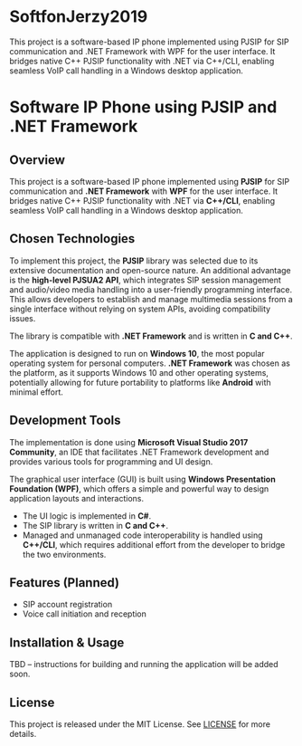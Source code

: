 # SoftfonJerzy2019
This project is a software-based IP phone implemented using PJSIP for SIP communication and .NET Framework with WPF for the user interface. It bridges native C++ PJSIP functionality with .NET via C++/CLI, enabling seamless VoIP call handling in a Windows desktop application.

# Software IP Phone using PJSIP and .NET Framework

## Overview
This project is a software-based IP phone implemented using **PJSIP** for SIP communication and **.NET Framework** with **WPF** for the user interface. It bridges native C++ PJSIP functionality with .NET via **C++/CLI**, enabling seamless VoIP call handling in a Windows desktop application.

## Chosen Technologies
To implement this project, the **PJSIP** library was selected due to its extensive documentation and open-source nature. An additional advantage is the **high-level PJSUA2 API**, which integrates SIP session management and audio/video media handling into a user-friendly programming interface. This allows developers to establish and manage multimedia sessions from a single interface without relying on system APIs, avoiding compatibility issues.

The library is compatible with **.NET Framework** and is written in **C and C++**.

The application is designed to run on **Windows 10**, the most popular operating system for personal computers. **.NET Framework** was chosen as the platform, as it supports Windows 10 and other operating systems, potentially allowing for future portability to platforms like **Android** with minimal effort.

## Development Tools
The implementation is done using **Microsoft Visual Studio 2017 Community**, an IDE that facilitates .NET Framework development and provides various tools for programming and UI design.

The graphical user interface (GUI) is built using **Windows Presentation Foundation (WPF)**, which offers a simple and powerful way to design application layouts and interactions. 

- The UI logic is implemented in **C#**.
- The SIP library is written in **C and C++**.
- Managed and unmanaged code interoperability is handled using **C++/CLI**, which requires additional effort from the developer to bridge the two environments.

## Features (Planned)
- SIP account registration
- Voice call initiation and reception

## Installation & Usage
TBD – instructions for building and running the application will be added soon.

## License
This project is released under the MIT License. See [LICENSE](LICENSE) for more details.